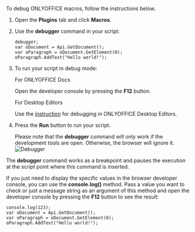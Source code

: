 To debug ONLYOFFICE macros, follow the instructions below.

1. Open the **Plugins** tab and click **Macros**.

2. Use the **debugger** command in your script:

   ```
   debugger;
   var oDocument = Api.GetDocument();
   var oParagraph = oDocument.GetElement(0);
   oParagraph.AddText("Hello world!");
   ```

3. To run your script in debug mode:

   For ONLYOFFICE Docs

   Open the developer console by pressing the **F12** button.

   For Desktop Editors

   Use the [instruction](/desktop/debugging) for debugging in ONLYOFFICE Desktop Editors.

4. Press the **Run** button to run your script.

   Please note that the **debugger** command will only work if the development tools are open. Otherwise, the browser will ignore it. ![Debugger](/plugins/debugger.png)

The **debugger** command works as a breakpoint and pauses the execution at the script point where this command is inserted.

If you just need to display the specific values in the browser developer console, you can use the **console.log()** method. Pass a value you want to check or just a message string as an argument of this method and open the developer console by pressing the **F12** button to see the result:

```
console.log(123);
var oDocument = Api.GetDocument();
var oParagraph = oDocument.GetElement(0);
oParagraph.AddText("Hello world!");
```
